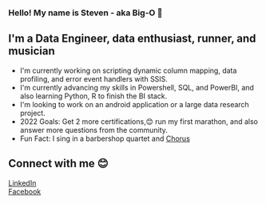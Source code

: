 ### Hello! My name is Steven - aka Big-O 🦒

## I'm a Data Engineer, data enthusiast, runner, and musician

- I'm currently working on scripting dynamic column mapping, data profiling, and error event handlers with SSIS.
- I'm currently advancing my skills in Powershell, SQL, and PowerBI, and also learning Python, R to finish the BI stack. 
- I'm looking to work on an android application or a large data research project.
- 2022 Goals: Get 2 more certifications,😊 run my first marathon, and also answer more questions from the community. 
- Fun Fact: I sing in a barbershop quartet and [Chorus]

## Connect with me 😊
[LinkedIn]  <br />
[Facebook]
<br />

[Comment]: < Languages and Tools>
<br />

[Facebook]: https://www.facebook.com/
[LinkedIn]: https://www.linkedin.com/in/steven-harris-11196412a/
[music]: https://open.spotify.com/playlist/4BQGOn1zHCiAqMKcaYXtx0?si=fce071e2b4734825
[Chorus]: https://circlecitysound.org/
[M Language Scripting Around Sharepoint Issues]: https://lnkd.in/gGc5xUTB
